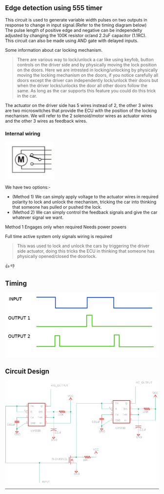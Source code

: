 
## __Edge detection using 555 timer__

This circuit is used to generate variable width pulses on two outputs in response to change in input signal.(Refer to the timing diagram below)\
The pulse length of positive edge and negative can be independelty adjusted by changing the 100K resistor or/and 2.2uF capacitor (1.1RC).\
This circuit can also be made using AND gate with delayed inputs.

Some information about car locking mechanism.

> There are various way to lock/unlock a car like using keyfob, button controls on the driver side and by physically moving the lock position on the doors.
Here we are intrested in locking/unlocking by physically moving the locking mechanism on the doors, if you notice carefully all doors except the driver can independently lock/unlock their doors but when the driver locks/unlocks the door all other doors follow the same. As long as the car supports this feature you could do this trick in the car.

The actuator on the driver side has 5 wires instead of 2, the other 3 wires are two microswitches that provide the ECU with the position of the locking mechanism. We will refer to the 2 solenoid/motor wires as actuator wires and the other 3 wires as feedback wires.

### Internal wiring
![alt text](lock_internal_wiring.png "lock_internal_wiring")

We have two options:-
* (Method 1) We can simply apply voltage to the actuator wires in required polarity to lock and unlock the mechanism, tricking the car into thinking that someone has pulled or pushed the lock.
* (Method 2) We can simply control the feedback signals and give the car whatever signal we want. 

Method 1 
Engages only when required
Needs power powers

Full time active system
only signals wiring is required

> This was used to lock and unlock the cars by triggering the driver side actuator, doing this tricks the ECU in thinking that someone has physically opened/closed the doorlock.    

:thumbsup:
:thumbsdown:

## Timing
![alt text](timing_diagram.png "Timing Diagram")
## Circuit Design
![alt text](circuit_diagram.png "Circuit Diagram")


____________________________________________________________________________________________________




